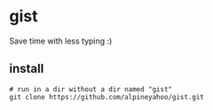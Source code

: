 # gist
Save time with less typing :)
## install

```shell
# run in a dir without a dir named "gist"
git clone https://github.com/alpineyahoo/gist.git
```
